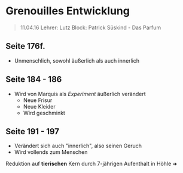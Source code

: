 # Grenouilles Entwicklung
> 11.04.16
> Lehrer: Lutz
> Block: Patrick Süskind - Das Parfum

## Seite 176f.
- Unmenschlich, sowohl äußerlich als auch innerlich

## Seite 184 - 186
- Wird von Marquis als _Experiment_ äußerlich verändert
    - Neue Frisur
    - Neue Kleider
    - Wird geschminkt

## Seite 191 - 197
- Verändert sich auch "innerlich", also seinen Geruch
- Wird vollends zum Menschen



Reduktion auf **tierischen** Kern durch 7-jährigen Aufenthalt in Höhle ➜ 
